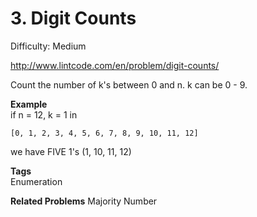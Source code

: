 # 3. Digit Counts

Difficulty: Medium

http://www.lintcode.com/en/problem/digit-counts/

Count the number of k's between 0 and n. k can be 0 - 9.

**Example**  
if n = 12, k = 1 in
```
[0, 1, 2, 3, 4, 5, 6, 7, 8, 9, 10, 11, 12]
```
we have FIVE 1's (1, 10, 11, 12)

**Tags**   
Enumeration

**Related Problems** 
Majority Number
